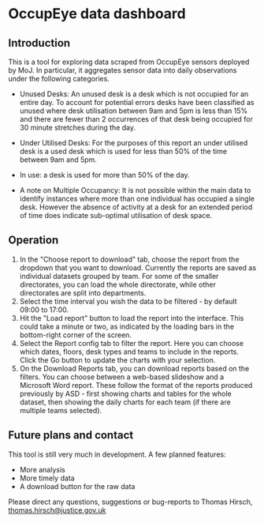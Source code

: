 # OccupEye data dashboard

## Introduction

This is a tool for exploring data scraped from OccupEye sensors deployed by MoJ. In particular, it aggregates sensor data into daily observations under the following categories.

- Unused Desks: An unused desk is a desk which is not occupied for an entire day. To account for potential errors desks have been classified as unused where desk utilisation between 9am and 5pm is less than 15% and there are fewer than 2 occurrences of that desk being occupied for 30 minute stretches during the day.
- Under Utilised Desks:  For the purposes of this report an under utilised desk is  a used desk which is used for less than 50% of the time between 9am and 5pm.
- In use: a desk is used for more than 50% of the day.

- A note on Multiple Occupancy: It is not possible within the main data to identify instances where more than one individual has occupied a single desk. However the absence of activity at a desk for an extended period of time does indicate sub-optimal utilisation of desk space. 


## Operation

1. In the "Choose report to download" tab, choose the report from the dropdown that you want to download. Currently the reports are saved as individual datasets grouped by team. For some of the smaller directorates, you can load the whole directorate, while other directorates are split into departments.
2. Select the time interval you wish the data to be filtered - by default 09:00 to 17:00.
3. Hit the "Load report" button to load the report into the interface. This could take a minute or two, as indicated by the loading bars in the bottom-right corner of the screen.
4. Select the Report config tab to filter the report. Here you can choose which dates, floors, desk types and teams to include in the reports. Click the Go button to update the charts with your selection.
5. On the Download Reports tab, you can download reports based on the filters. You can choose between a web-based slideshow and a Microsoft Word report. These follow the format of the reports produced previously by ASD - first showing charts and tables for the whole dataset, then showing the daily charts for each team (if there are multiple teams selected).

## Future plans and contact

This tool is still very much in development. A few planned features:
- More analysis
- More timely data
- A download button for the raw data

Please direct any questions, suggestions or bug-reports to Thomas Hirsch, thomas.hirsch@justice.gov.uk

